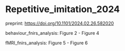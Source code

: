 # Repetitive_imitation_2024
preprint: https://doi.org/10.1101/2024.02.26.582020

behaviour_fnirs_analysis: Figure 2 - Figure 4

fMRI_fnirs_analysis: Figure 5 - Figure 6
